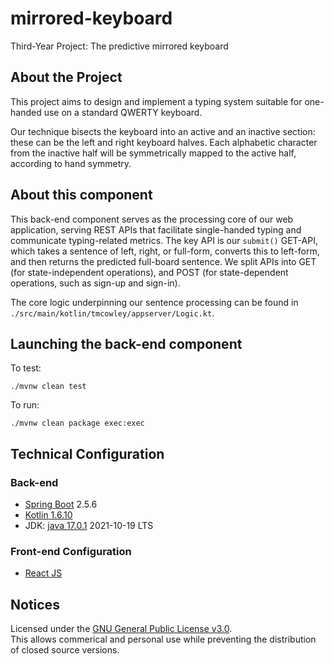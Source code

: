 # mirrored-keyboard
Third-Year Project: The predictive mirrored keyboard

## About the Project

This project aims to design and implement a typing system suitable for one-handed use on a standard QWERTY keyboard. 

Our technique bisects the keyboard into an active and an inactive section: these can be the left and right keyboard halves. Each alphabetic character from the inactive half will be symmetrically mapped to the active half, according to hand symmetry. 

## About this component

This back-end component serves as the processing core of our web application, serving REST APIs that facilitate single-handed typing and communicate typing-related metrics. The key API is our `submit()` GET-API, which takes a sentence of left, right, or full-form, converts this to left-form, and then returns the predicted full-board sentence. We split APIs into GET (for state-independent operations), and POST (for state-dependent operations, such as sign-up and sign-in). 

The core logic underpinning our sentence processing can be found in `./src/main/kotlin/tmcowley/appserver/Logic.kt`. 

## Launching the back-end component

To test: <br />
```
./mvnw clean test
```

To run: <br />
```
./mvnw clean package exec:exec
```

## Technical Configuration 

### Back-end
- [Spring Boot](https://spring.io/projects/spring-boot) 2.5.6
- [Kotlin 1.6.10](https://kotlinlang.org/)
- JDK: [java 17.0.1](https://openjdk.java.net/projects/jdk/17/) 2021-10-19 LTS

### Front-end Configuration
- [React JS](https://reactjs.org/)

## Notices

Licensed under the [GNU General Public License v3.0](https://www.gnu.org/licenses/gpl-3.0.en.html). 
<br />
This allows commerical and personal use while preventing the distribution of closed source versions.